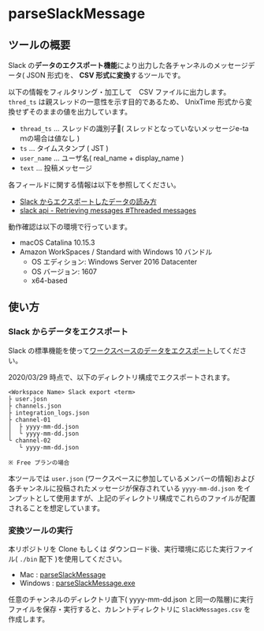 # parseSlackMessage

## ツールの概要

Slack の**データのエクスポート機能**により出力した各チャンネルのメッセージデータ( JSON 形式)を、 **CSV 形式に変換**するツールです。

以下の情報をフィルタリング・加工して　CSV ファイルに出力します。  
`thred_ts` は親スレッドの一意性を示す目的であるため、 UnixTime 形式から変換せずそのままの値を出力しています。

- `thread_ts` ... スレッドの識別子( スレッドとなっていないメッセージe-ta ｍの場合は値なし )
- `ts` ... タイムスタンプ ( JST )
- `user_name` ... ユーザ名( real_name + display_name )
- `text` ... 投稿メッセージ


各フィールドに関する情報は以下を参照してください。

- [Slack からエクスポートしたデータの読み方](https://slack.com/intl/ja-jp/help/articles/220556107-Slack-%E3%81%8B%E3%82%89%E3%82%A8%E3%82%AF%E3%82%B9%E3%83%9D%E3%83%BC%E3%83%88%E3%81%97%E3%81%9F%E3%83%87%E3%83%BC%E3%82%BF%E3%81%AE%E8%AA%AD%E3%81%BF%E6%96%B9i)
- [slack api - Retrieving messages #Threaded messages](https://api.slack.com/messaging/retrieving#threaded_messages)


動作確認は以下の環境で行っています。
- macOS Catalina 10.15.3
- Amazon WorkSpaces / Standard with Windows 10 バンドル
    - OS エディション: Windows Server 2016 Datacenter
    - OS バージョン: 1607
    - x64-based


## 使い方

### Slack からデータをエクスポート
Slack の標準機能を使って[ワークスペースのデータをエクスポート](https://slack.com/intl/ja-jp/help/articles/201658943-%E3%83%AF%E3%83%BC%E3%82%AF%E3%82%B9%E3%83%9A%E3%83%BC%E3%82%B9%E3%81%AE%E3%83%87%E3%83%BC%E3%82%BF%E3%82%92%E3%82%A8%E3%82%AF%E3%82%B9%E3%83%9D%E3%83%BC%E3%83%88%E3%81%99%E3%82%8B)してください。  

2020/03/29 時点で、以下のディレクトリ構成でエクスポートされます。

```
<Workspace Name> Slack export <term>
├ user.josn
├ channels.json
├ integration_logs.json
├ channel-01
│  ├ yyyy-mm-dd.json
│  └ yyyy-mm-dd.json
└ channel-02
   └ yyyy-mm-dd.json

※ Free プランの場合
```
本ツールでは `user.json` (ワークスペースに参加しているメンバーの情報)および各チャンネルに投稿されたメッセージが保存されている `yyyy-mm-dd.json` をインプットとして使用ますが、上記のディレクトリ構成でこれらのファイルが配置されることを想定しています。



### 変換ツールの実行

本リポジトリを Clone もしくは ダウンロード後、実行環境に応じた実行ファイル( `./bin` 配下 )を使用してください。
- Mac : [parseSlackMessage](./bin/darwin64/parseSlackMessage)
- Windows : [parseSlackMessage.exe](/bin/windows64/parseSlackMessage.exe)


任意のチャンネルのディレクトリ直下( yyyy-mm-dd.json と同一の階層)に実行ファイルを保存・実行すると、カレントディレクトリに `SlackMessages.csv` を作成します。